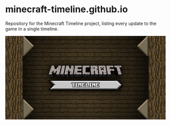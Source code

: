# minecraft-timeline.github.io
Repository for the Minecraft Timeline project, listing every update to the game in a single timeline.

![Banner](images/banner.png)
